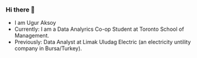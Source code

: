 ### Hi there 👋

- I am Ugur Aksoy
- Currently: I am a Data Analyrics Co-op Student at Toronto School of Management.
- Previously: Data Analyst at Limak Uludag Electric (an electricity untility company in Bursa/Turkey).

<!--
**uguraksoyca/uguraksoyca** is a ✨ _special_ ✨ repository because its `README.md` (this file) appears on your GitHub profile.

Here are some ideas to get you started:

- I am a Data Analytics student at the Toronto School of Management and a data analyst with 9 years of working experience.
